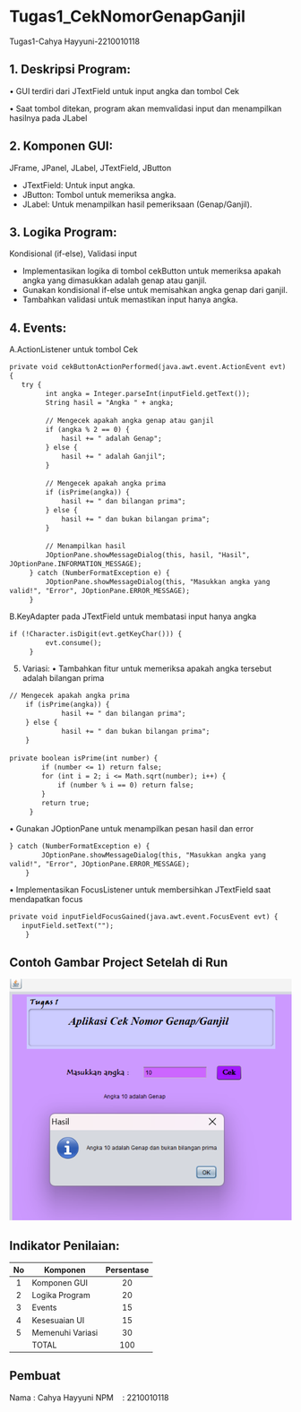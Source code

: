# Tugas1_CekNomorGenapGanjil
 Tugas1-Cahya Hayyuni-2210010118
 
## 1. Deskripsi Program:
• GUI terdiri dari JTextField untuk input angka dan tombol Cek

• Saat tombol ditekan, program akan memvalidasi input dan
menampilkan hasilnya pada JLabel

## 2. Komponen GUI: 
JFrame, JPanel, JLabel, JTextField, JButton
- JTextField: Untuk input angka.
- JButton: Tombol untuk memeriksa angka.
- JLabel: Untuk menampilkan hasil pemeriksaan (Genap/Ganjil). 

## 3. Logika Program: 
Kondisional (if-else), Validasi input
- Implementasikan logika di tombol cekButton untuk memeriksa apakah angka yang dimasukkan adalah genap atau ganjil.
- Gunakan kondisional if-else untuk memisahkan angka genap dari ganjil.
- Tambahkan validasi untuk memastikan input hanya angka.

## 4. Events:
A.ActionListener untuk tombol Cek
~~~
private void cekButtonActionPerformed(java.awt.event.ActionEvent evt) {                                          
   try {
         int angka = Integer.parseInt(inputField.getText());
         String hasil = "Angka " + angka;

         // Mengecek apakah angka genap atau ganjil
         if (angka % 2 == 0) {
             hasil += " adalah Genap";
         } else {
             hasil += " adalah Ganjil";
         }

         // Mengecek apakah angka prima
         if (isPrime(angka)) {
             hasil += " dan bilangan prima";
         } else {
             hasil += " dan bukan bilangan prima";
         }

         // Menampilkan hasil
         JOptionPane.showMessageDialog(this, hasil, "Hasil", JOptionPane.INFORMATION_MESSAGE);
     } catch (NumberFormatException e) {
         JOptionPane.showMessageDialog(this, "Masukkan angka yang valid!", "Error", JOptionPane.ERROR_MESSAGE);
     }
~~~
B.KeyAdapter pada JTextField untuk membatasi input hanya angka
~~~
if (!Character.isDigit(evt.getKeyChar())) {
         evt.consume();
     }
~~~
5. Variasi:
• Tambahkan fitur untuk memeriksa apakah angka tersebut adalah bilangan prima
~~~
// Mengecek apakah angka prima
    if (isPrime(angka)) {
             hasil += " dan bilangan prima";
    } else {
             hasil += " dan bukan bilangan prima";
    }

private boolean isPrime(int number) {
        if (number <= 1) return false;
        for (int i = 2; i <= Math.sqrt(number); i++) {
            if (number % i == 0) return false;
        }
        return true;
     }
 ~~~
• Gunakan JOptionPane untuk menampilkan pesan hasil dan error
 ~~~
 } catch (NumberFormatException e) {
         JOptionPane.showMessageDialog(this, "Masukkan angka yang valid!", "Error", JOptionPane.ERROR_MESSAGE);
     }

~~~
• Implementasikan FocusListener untuk membersihkan JTextField saat mendapatkan focus
~~~
private void inputFieldFocusGained(java.awt.event.FocusEvent evt) {                                       
   inputField.setText("");
    } 
~~~

## Contoh Gambar Project Setelah di Run
![](https://github.com/firaaaa10/Tugas1_AplikasiCekNomorGenapAtauGanjil/blob/main/Cuplikan%20layar%202024-11-04%20102016.png)
 

## Indikator Penilaian:

| No  | Komponen         |  Persentase  |
| :-: | --------------   |   :-----:    |
|  1  | Komponen GUI     |    20    |
|  2  | Logika Program   |    20    |
|  3  | Events           |    15    |
|  4  | Kesesuaian UI    |    15    |
|  5  | Memenuhi Variasi |    30    |
|     | TOTAL        | 100 |

## Pembuat

Nama   : Cahya Hayyuni
NPM    : 2210010118

